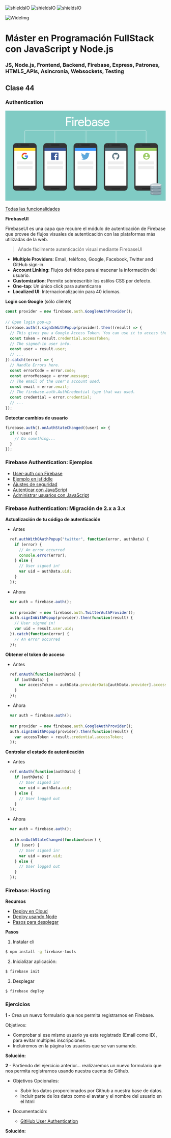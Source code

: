 ![shieldsIO](https://img.shields.io/github/issues/Fictizia/Master-en-programacion-fullstack-con-JavaScript-y-Node.js_ed3.svg)
![shieldsIO](https://img.shields.io/github/forks/Fictizia/Master-en-programacion-fullstack-con-JavaScript-y-Node.js_ed3.svg)
![shieldsIO](https://img.shields.io/github/stars/Fictizia/Master-en-programacion-fullstack-con-JavaScript-y-Node.js_ed3.svg)

![WideImg](http://fictizia.com/img/github/Fictizia-plan-estudios-github.jpg)

# Máster en Programación FullStack con JavaScript y Node.js
### JS, Node.js, Frontend, Backend, Firebase, Express, Patrones, HTML5_APIs, Asincronía, Websockets, Testing

## Clase 44

### Authentication

![auth](../assets/clase44/9ae0f525-c1eb-4393-b578-840a32a96b98.png)

[Todas las funcionalidades](https://firebase.google.com/docs/auth/web/start)

**FirebaseUI**

FirebaseUI es una capa que recubre el módulo de autenticación de Firebase que provee de flujos visuales de autenticación con las plataformas más utilizadas de la web.

> Añade fácilmente autenticación visual mediante FirebaseUI

- **Multiple Providers**: Email, teléfono, Google, Facebook, Twitter and GitHub sign-in.
- **Account Linking**: Flujos definidos para almacenar la información del usuario.
- **Customization**: Permite sobreescribir los estilos CSS por defecto.
- **One-tap**: Un único click para autenticarse
- **Localized UI**: Internacionalización para 40 idiomas.

**Login con Google** (sólo cliente)

```javascript
const provider = new firebase.auth.GoogleAuthProvider();

// Open login pop-up
firebase.auth().signInWithPopup(provider).then((result) => {
  // This gives you a Google Access Token. You can use it to access the Google API.
  const token = result.credential.accessToken;
  // The signed-in user info.
  const user = result.user;
  // ...
}).catch((error) => {
  // Handle Errors here.
  const errorCode = error.code;
  const errorMessage = error.message;
  // The email of the user's account used.
  const email = error.email;
  // The firebase.auth.AuthCredential type that was used.
  const credential = error.credential;
  // ...
});
```
**Detectar cambios de usuario**

```javascript
firebase.auth().onAuthStateChanged((user) => {
  if (!user) {
    // Do something...
  }
});
```

### Firebase Authentication: Ejemplos
- [User-auth con Firebase](https://firebase.google.com/docs/auth?hl=es-419)
- [Ejemplo en jsfiddle](http://jsfiddle.net/firebase/a221m6pb/embedded/result,js,css/)
- [Ajustes de seguridad](https://firebase.google.com/docs/database/security/securing-data?hl=es)
- [Autenticar con JavaScript](https://firebase.google.com/docs/auth/web/password-auth?hl=es)
- [Administrar usuarios con JavaScript](https://firebase.google.com/docs/auth/web/manage-users)




### Firebase Authentication: Migración de 2.x a 3.x


**Actualización de tu código de autenticación**
- Antes
```javascript
  ref.authWithOAuthPopup("twitter", function(error, authData) {
    if (error) {
      // An error occurred
      console.error(error);
    } else {
      // User signed in!
      var uid = authData.uid;
    }
  });
```

- Ahora
```javascript
  var auth = firebase.auth();
  
  var provider = new firebase.auth.TwitterAuthProvider();
  auth.signInWithPopup(provider).then(function(result) {
    // User signed in!
    var uid = result.user.uid;
  }).catch(function(error) {
    // An error occurred
  });
```


**Obtener el token de acceso**

- Antes
```javascript
  ref.onAuth(function(authData) {
    if (authData) {
      var accessToken = authData.providerData[authData.provider].accessToken;
    }
  });
```

- Ahora
```javascript
  var auth = firebase.auth();
  
  var provider = new firebase.auth.GoogleAuthProvider();
  auth.signInWithPopup(provider).then(function(result) {
    var accessToken = result.credential.accessToken;
  });
```


**Controlar el estado de autenticación**

- Antes
```javascript
  ref.onAuth(function(authData) {
    if (authData) {
      // User signed in!
      var uid = authData.uid;
    } else {
      // User logged out
    }
  });
```

- Ahora
```javascript
  var auth = firebase.auth();
  
  auth.onAuthStateChanged(function(user) {
    if (user) {
      // User signed in!
      var uid = user.uid;
    } else {
      // User logged out
    }
  });
```

### Firebase: Hosting

**Recursos**
- [Deploy en Cloud](https://firebase.google.com/docs/hosting/deploying?hl=es-419)
- [Deploy usando Node](https://firebase.google.com/docs/hosting)
- [Pasos para desplegar](https://firebase.google.com/docs/hosting/deploying?hl=es-419)

**Pasos**

1. Instalar cli

  ```bash
  $ npm install -g firebase-tools
  ```

2. Inicializar aplicación:

  ```bash
  $ firebase init
  ```

3. Desplegar

  ```bash
  $ firebase deploy
  ```


### Ejercicios

**1 -** Crea un nuevo formulario que nos permita registrarnos en Firebase.

Objetivos:
- Comprobar si ese mismo usuario ya esta registrado (Email como ID), para evitar multiples inscripciones.
- Incluiremos en la página los usuarios que se van sumando.

**Solución:**

**2 -** Partiendo del ejercicio anterior... realizaremos un nuevo formulario que nos permita registrarnos usando nuestra cuenta de Github.

- Objetivos Opcionales:
  - Subir los datos proporcionados por Github a nuestra base de datos.
  - Incluir parte de los datos como el avatar y el nombre del usuario en el html 

- Documentación:
  - [GitHub User Authentication](https://firebase.google.com/docs/auth/web/github-auth?hl=es)

**Solución:**
